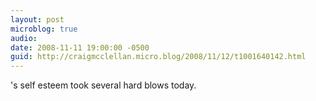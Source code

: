 ```yaml
---
layout: post
microblog: true
audio: 
date: 2008-11-11 19:00:00 -0500
guid: http://craigmcclellan.micro.blog/2008/11/12/t1001640142.html
---
```

's self esteem took several hard blows today.

